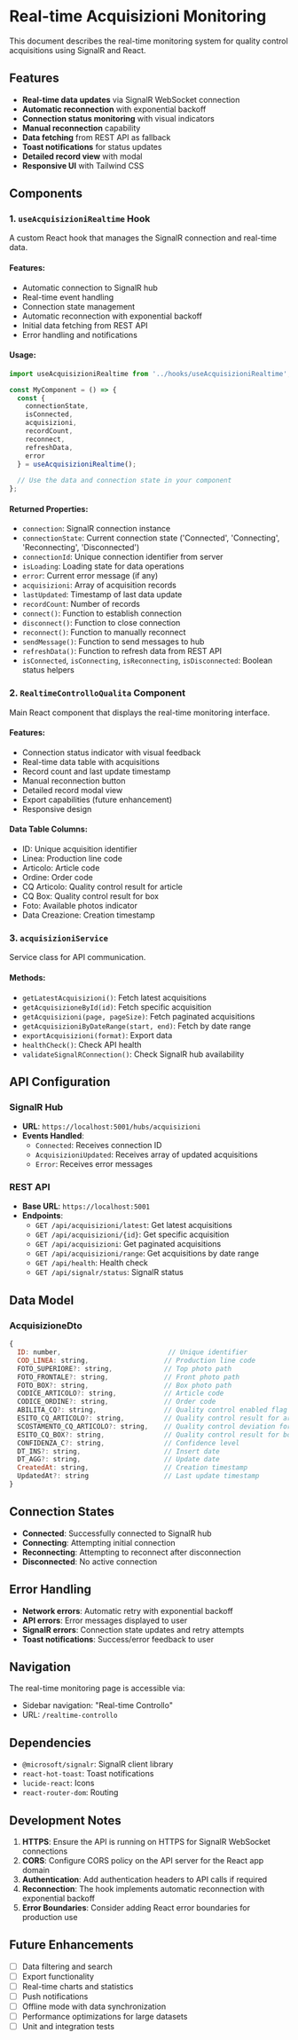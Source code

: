 # Real-time Acquisizioni Monitoring

This document describes the real-time monitoring system for quality control acquisitions using SignalR and React.

## Features

- **Real-time data updates** via SignalR WebSocket connection
- **Automatic reconnection** with exponential backoff
- **Connection status monitoring** with visual indicators
- **Manual reconnection** capability
- **Data fetching** from REST API as fallback
- **Toast notifications** for status updates
- **Detailed record view** with modal
- **Responsive UI** with Tailwind CSS

## Components

### 1. `useAcquisizioniRealtime` Hook

A custom React hook that manages the SignalR connection and real-time data.

#### Features:
- Automatic connection to SignalR hub
- Real-time event handling
- Connection state management
- Automatic reconnection with exponential backoff
- Initial data fetching from REST API
- Error handling and notifications

#### Usage:
```javascript
import useAcquisizioniRealtime from '../hooks/useAcquisizioniRealtime';

const MyComponent = () => {
  const {
    connectionState,
    isConnected,
    acquisizioni,
    recordCount,
    reconnect,
    refreshData,
    error
  } = useAcquisizioniRealtime();
  
  // Use the data and connection state in your component
};
```

#### Returned Properties:
- `connection`: SignalR connection instance
- `connectionState`: Current connection state ('Connected', 'Connecting', 'Reconnecting', 'Disconnected')
- `connectionId`: Unique connection identifier from server
- `isLoading`: Loading state for data operations
- `error`: Current error message (if any)
- `acquisizioni`: Array of acquisition records
- `lastUpdated`: Timestamp of last data update
- `recordCount`: Number of records
- `connect()`: Function to establish connection
- `disconnect()`: Function to close connection
- `reconnect()`: Function to manually reconnect
- `sendMessage()`: Function to send messages to hub
- `refreshData()`: Function to refresh data from REST API
- `isConnected`, `isConnecting`, `isReconnecting`, `isDisconnected`: Boolean status helpers

### 2. `RealtimeControlloQualita` Component

Main React component that displays the real-time monitoring interface.

#### Features:
- Connection status indicator with visual feedback
- Real-time data table with acquisitions
- Record count and last update timestamp
- Manual reconnection button
- Detailed record modal view
- Export capabilities (future enhancement)
- Responsive design

#### Data Table Columns:
- ID: Unique acquisition identifier
- Linea: Production line code
- Articolo: Article code
- Ordine: Order code  
- CQ Articolo: Quality control result for article
- CQ Box: Quality control result for box
- Foto: Available photos indicator
- Data Creazione: Creation timestamp

### 3. `acquisizioniService`

Service class for API communication.

#### Methods:
- `getLatestAcquisizioni()`: Fetch latest acquisitions
- `getAcquisizioneById(id)`: Fetch specific acquisition
- `getAcquisizioni(page, pageSize)`: Fetch paginated acquisitions
- `getAcquisizioniByDateRange(start, end)`: Fetch by date range
- `exportAcquisizioni(format)`: Export data
- `healthCheck()`: Check API health
- `validateSignalRConnection()`: Check SignalR hub availability

## API Configuration

### SignalR Hub
- **URL**: `https://localhost:5001/hubs/acquisizioni`
- **Events Handled**:
  - `Connected`: Receives connection ID
  - `AcquisizioniUpdated`: Receives array of updated acquisitions
  - `Error`: Receives error messages

### REST API
- **Base URL**: `https://localhost:5001`
- **Endpoints**:
  - `GET /api/acquisizioni/latest`: Get latest acquisitions
  - `GET /api/acquisizioni/{id}`: Get specific acquisition
  - `GET /api/acquisizioni`: Get paginated acquisitions
  - `GET /api/acquisizioni/range`: Get acquisitions by date range
  - `GET /api/health`: Health check
  - `GET /api/signalr/status`: SignalR status

## Data Model

### AcquisizioneDto
```javascript
{
  ID: number,                           // Unique identifier
  COD_LINEA: string,                   // Production line code
  FOTO_SUPERIORE?: string,             // Top photo path
  FOTO_FRONTALE?: string,              // Front photo path  
  FOTO_BOX?: string,                   // Box photo path
  CODICE_ARTICOLO?: string,            // Article code
  CODICE_ORDINE?: string,              // Order code
  ABILITA_CQ?: string,                 // Quality control enabled flag
  ESITO_CQ_ARTICOLO?: string,          // Quality control result for article
  SCOSTAMENTO_CQ_ARTICOLO?: string,    // Quality control deviation for article
  ESITO_CQ_BOX?: string,               // Quality control result for box
  CONFIDENZA_C?: string,               // Confidence level
  DT_INS?: string,                     // Insert date
  DT_AGG?: string,                     // Update date
  CreatedAt: string,                   // Creation timestamp
  UpdatedAt?: string                   // Last update timestamp
}
```

## Connection States

- **Connected**: Successfully connected to SignalR hub
- **Connecting**: Attempting initial connection
- **Reconnecting**: Attempting to reconnect after disconnection
- **Disconnected**: No active connection

## Error Handling

- **Network errors**: Automatic retry with exponential backoff
- **API errors**: Error messages displayed to user
- **SignalR errors**: Connection state updates and retry attempts
- **Toast notifications**: Success/error feedback to user

## Navigation

The real-time monitoring page is accessible via:
- Sidebar navigation: "Real-time Controllo"
- URL: `/realtime-controllo`

## Dependencies

- `@microsoft/signalr`: SignalR client library
- `react-hot-toast`: Toast notifications
- `lucide-react`: Icons
- `react-router-dom`: Routing

## Development Notes

1. **HTTPS**: Ensure the API is running on HTTPS for SignalR WebSocket connections
2. **CORS**: Configure CORS policy on the API server for the React app domain
3. **Authentication**: Add authentication headers to API calls if required
4. **Reconnection**: The hook implements automatic reconnection with exponential backoff
5. **Error Boundaries**: Consider adding React error boundaries for production use

## Future Enhancements

- [ ] Data filtering and search
- [ ] Export functionality
- [ ] Real-time charts and statistics
- [ ] Push notifications
- [ ] Offline mode with data synchronization
- [ ] Performance optimizations for large datasets
- [ ] Unit and integration tests
